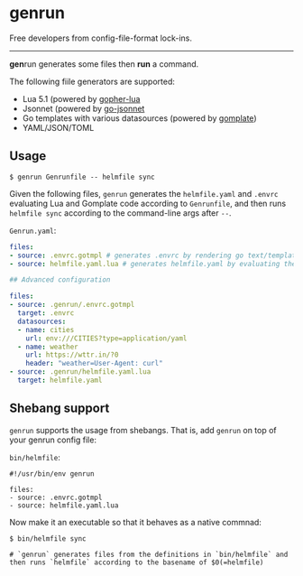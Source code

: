 # genrun

Free developers from config-file-format lock-ins.

---

**gen**run generates some files then **run** a command.

The following fiile generators are supported:

- Lua 5.1 (powered by [gopher-lua](https://github.com/yuin/gopher-lua)
- Jsonnet (powered by [go-jsonnet](https://github.com/google/go-jsonnet)
- Go templates with various datasources (powered by [gomplate](https://github.com/hairyhenderson/gomplate))
- YAML/JSON/TOML

## Usage

```console
$ genrun Genrunfile -- helmfile sync
```

Given the following files, `genrun` generates the `helmfile.yaml` and `.envrc` evaluating Lua and Gomplate code according to `Genrunfile`, and then runs `helmfile sync` according to the command-line args after `--`.

`Genrun.yaml`:

```yaml
files:
- source: .envrc.gotmpl # generates .envrc by rendering go text/template
- source: helmfile.yaml.lua # generates helmfile.yaml by evaluating the lua script

## Advanced configuration

files:
- source: .genrun/.envrc.gotmpl
  target: .envrc
  datasources:
  - name: cities
    url: env:///CITIES?type=application/yaml
  - name: weather
    url: https://wttr.in/?0
    header: "weather=User-Agent: curl"
- source: .genrun/helmfile.yaml.lua
  target: helmfile.yaml
```

## Shebang support

`genrun` supports the usage from shebangs. That is, add `genrun` on top of your genrun config file:

`bin/helmfile`:

```
#!/usr/bin/env genrun

files:
- source: .envrc.gotmpl
- source: helmfile.yaml.lua
```

Now make it an executable so that it behaves as a native commnad:

```
$ bin/helmfile sync

# `genrun` generates files from the definitions in `bin/helmfile` and then runs `helmfile` according to the basename of $0(=helmfile)
```
